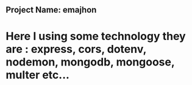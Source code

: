 ## Project Name: emajhon
# Here I using some technology they are :  express, cors, dotenv, nodemon, mongodb, mongoose, multer etc...